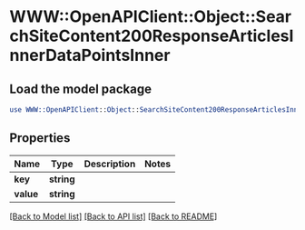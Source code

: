 # WWW::OpenAPIClient::Object::SearchSiteContent200ResponseArticlesInnerDataPointsInner

## Load the model package
```perl
use WWW::OpenAPIClient::Object::SearchSiteContent200ResponseArticlesInnerDataPointsInner;
```

## Properties
Name | Type | Description | Notes
------------ | ------------- | ------------- | -------------
**key** | **string** |  | 
**value** | **string** |  | 

[[Back to Model list]](../README.md#documentation-for-models) [[Back to API list]](../README.md#documentation-for-api-endpoints) [[Back to README]](../README.md)


